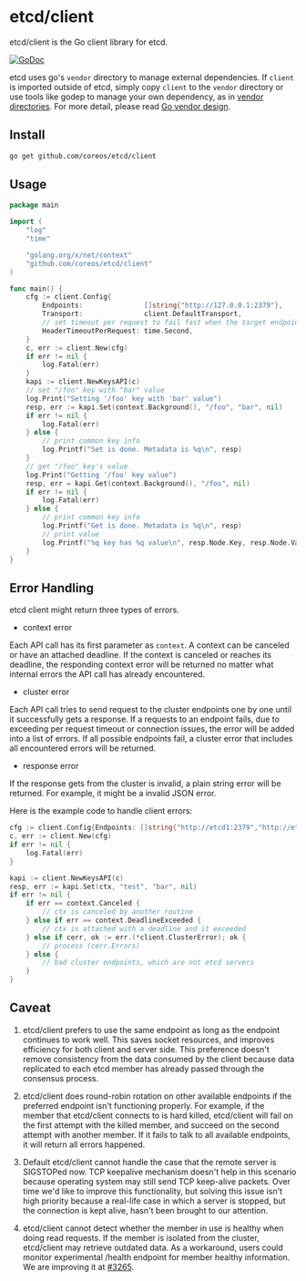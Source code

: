 # etcd/client

etcd/client is the Go client library for etcd.

[![GoDoc](https://godoc.org/github.com/coreos/etcd/client?status.png)](https://godoc.org/github.com/coreos/etcd/client)

etcd uses go's `vendor` directory to manage external dependencies. If `client` is imported
outside of etcd, simply copy `client` to the `vendor` directory or use tools like godep to
manage your own dependency, as in [vendor directories](https://golang.org/cmd/go/#hdr-Vendor_Directories).
For more detail, please read [Go vendor design](https://golang.org/s/go15vendor).

## Install

```bash
go get github.com/coreos/etcd/client
```

## Usage

```go
package main

import (
    "log"
    "time"

    "golang.org/x/net/context"
    "github.com/coreos/etcd/client"
)

func main() {
    cfg := client.Config{
        Endpoints:               []string{"http://127.0.0.1:2379"},
        Transport:               client.DefaultTransport,
        // set timeout per request to fail fast when the target endpoint is unavailable
        HeaderTimeoutPerRequest: time.Second,
    }
    c, err := client.New(cfg)
    if err != nil {
        log.Fatal(err)
    }
    kapi := client.NewKeysAPI(c)
    // set "/foo" key with "bar" value
    log.Print("Setting '/foo' key with 'bar' value")
    resp, err := kapi.Set(context.Background(), "/foo", "bar", nil)
    if err != nil {
        log.Fatal(err)
    } else {
        // print common key info
        log.Printf("Set is done. Metadata is %q\n", resp)
    }
    // get "/foo" key's value
    log.Print("Getting '/foo' key value")
    resp, err = kapi.Get(context.Background(), "/foo", nil)
    if err != nil {
        log.Fatal(err)
    } else {
        // print common key info
        log.Printf("Get is done. Metadata is %q\n", resp)
        // print value
        log.Printf("%q key has %q value\n", resp.Node.Key, resp.Node.Value)
    }
}
```

## Error Handling

etcd client might return three types of errors.

- context error

Each API call has its first parameter as `context`. A context can be canceled or have an attached deadline. If the context is canceled or reaches its deadline, the responding context error will be returned no matter what internal errors the API call has already encountered.

- cluster error

Each API call tries to send request to the cluster endpoints one by one until it successfully gets a response. If a requests to an endpoint fails, due to exceeding per request timeout or connection issues, the error will be added into a list of errors. If all possible endpoints fail, a cluster error that includes all encountered errors will be returned.

- response error

If the response gets from the cluster is invalid, a plain string error will be returned. For example, it might be a invalid JSON error.

Here is the example code to handle client errors:

```go
cfg := client.Config{Endpoints: []string{"http://etcd1:2379","http://etcd2:2379","http://etcd3:2379"}}
c, err := client.New(cfg)
if err != nil {
    log.Fatal(err)
}

kapi := client.NewKeysAPI(c)
resp, err := kapi.Set(ctx, "test", "bar", nil)
if err != nil {
    if err == context.Canceled {
        // ctx is canceled by another routine
    } else if err == context.DeadlineExceeded {
        // ctx is attached with a deadline and it exceeded
    } else if cerr, ok := err.(*client.ClusterError); ok {
        // process (cerr.Errors)
    } else {
        // bad cluster endpoints, which are not etcd servers
    }
}
```


## Caveat

1. etcd/client prefers to use the same endpoint as long as the endpoint continues to work well. This saves socket resources, and improves efficiency for both client and server side. This preference doesn't remove consistency from the data consumed by the client because data replicated to each etcd member has already passed through the consensus process.

2. etcd/client does round-robin rotation on other available endpoints if the preferred endpoint isn't functioning properly. For example, if the member that etcd/client connects to is hard killed, etcd/client will fail on the first attempt with the killed member, and succeed on the second attempt with another member. If it fails to talk to all available endpoints, it will return all errors happened.

3. Default etcd/client cannot handle the case that the remote server is SIGSTOPed now. TCP keepalive mechanism doesn't help in this scenario because operating system may still send TCP keep-alive packets. Over time we'd like to improve this functionality, but solving this issue isn't high priority because a real-life case in which a server is stopped, but the connection is kept alive, hasn't been brought to our attention.

4. etcd/client cannot detect whether the member in use is healthy when doing read requests. If the member is isolated from the cluster, etcd/client may retrieve outdated data. As a workaround, users could monitor experimental /health endpoint for member healthy information. We are improving it at [#3265](https://github.com/coreos/etcd/issues/3265).
